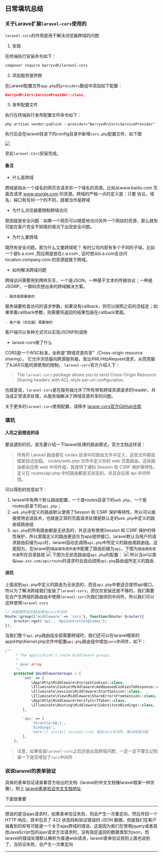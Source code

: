 ## 日常填坑总结



### 关于Larave扩展``laravel-cors``使用的
``laravel-cors``的作用是用于解决浏览器跨域的问题

1. 安装

在终端执行安装命令如下：
```bash
composer require barryvdh/laravel-cors
```


2. 添加服务提供商

在Laravel配置文件``app.php``的``providers``数组中添加如下配置：
```json
Barryvdh\Cors\ServiceProvider::class,
```


3. 发布配置文件

执行在终端执行发布配置文件命令如下：
```
php artisan vendor:publish --provider="Barryvdh\Cors\ServiceProvider"
```
执行后会在laravel目录下的config目录中新增``cors.php``配置文件，如下图

![](http://ww1.sinaimg.cn/large/6aedb651ly1fcz9pr2tn2j208s0cu0sx)

至此``laravel-Cors``安装完成。



#### 备注

- 什么是跨域

跨域是指从一个域名的网页去请求另一个域名的资源。比如从www.baidu.com 页面去请求 www.google.com 的资源。跨域的严格一点的定义是：只要 协议，域名，端口有任何一个的不同，就被当作是跨域


- 为什么浏览器要限制跨域访问

原因就是安全问题：如果一个网页可以随意地访问另外一个网站的资源，那么就有可能在客户完全不知情的情况下出现安全问题。


- 为什么要跨域

既然有安全问题，那为什么又要跨域呢？ 有时公司内部有多个不同的子域，比如一个是b.a.com ,而应用是放在c.a.com , 这时想从b.a.com去访问 location.company.com 的资源就属于跨域。

- 如何解决跨域问题

跨域访问需要用到两样东东，一个是JSON，一种基于文本的传输协议；一种是JSONP，一群码农想出来的跨域解决方案。

    - 服务端需要做的
服务端要检查访问的请求参数，如果没有callback，则可以按照之前的流程走；如果带着callback参数，则需要将返回的结果包装在callback里面。

    - 客户端（浏览器）需要做的
客户端可以多种方式可以实现JSONP的调用


- larave-cors做了什么

CORS是一个W3C标准，全称是"跨域资源共享"（Cross-origin resource sharing）。
它允许浏览器向跨源服务器，发出XMLHttpRequest请求，从而克服了AJAX只能同源使用的限制。
``laravel-cors``官方介绍入下：
> The ``laravel-cors`` package allows you to send Cross-Origin Resource Sharing headers with ACL-style per-url configuration.

也就是说，``laravel-cors``是在服务端允许了所有带有跨域资源请求的header，并当成正常请求处理，从服务端解决了跨域资源共享的问题。

关于更多的``laravel-cors``使用配置，请移步 [larave-cors官方GitHub仓库](https://github.com/barryvdh/laravel-cors)


### 填坑

#### 入坑之前想说的话

要说遇到的坑，首先要介绍一下laravel处理的路由模式，官方文档这样说：
> 所有的 Laravel 路由都在 routes 目录中的路由文件中定义，这些文件都由框架自动加载。 routes/web.php 文件中定义你的 web 页面路由。这些路由都会应用 web 中间件组，其提供了诸如 Session 和 CSRF 保护等特性。定义在 routes/api.php 中的路由都是无状态的，并且会应用 api 中间件组。

可以得到的信息如下：
1. laravel中有两个默认路由配置，一个是routes目录下的``web.php``，一个是routes目录下的``api.php``；
2. ``web.php``中定义的路由默认使用了Session 和 CSRF 保护等特性，所以可以直接使用会话技术，也就是正常的页面请求处理是默认走的``web.php``中定义的路由或路由组
3. ``api.php``的所有路由都是无状态的，并且没有使用Session 和 CSRF 保护的特性保护，所以里面定义的路由更适合为app提供接口，laravel默认当用户的请求路由前缀为``api``时，laravel自动去调用``api.php``中所定义的路由或路由组。这是因为，在laravel的``路由服务提供者``中配置了路由前缀为``api``，下图为``路由服务提供者``所在目录路径
![](http://ww1.sinaimg.cn/large/6aedb651ly1fcze890g10j208506x3yi)
下图为无状态路由组``api.php``的配置：
![](http://ww1.sinaimg.cn/large/6aedb651ly1fczebo8xp1j20ge08lwes)
所以当url以类似``www.xxx.com/api/route``的请求时会自动调用``api.php``路由组所定义的路由

#### 进坑

上面说到``api.php``中定义的路由为无状态的，而且``api.php``中更适合提供api接口，所以为了解决跨域我们安装了``laravel-cors``，而仅仅安装还是不够的，我们需要在会产生跨域的路由组中使用``laravel-cors``为我们提供的中间件，所以我们可以这样使用``laravel-cors``

```php
// 给需要跨域的路由增加cors中间件
Route::group(['middleware' => 'cors'], function(Router $router){
    $router->get('api', 'ApiController@index');
});
```

当我们整个``api.php``路由组全部需要跨域时，我们还可以在laravel框架的app\Http\Kernel.php文件中配置``api.php``路由组中增加``cors``中间件，如下：
```php
/**
     * The application's route middleware groups.
     *
     * @var array
     */
    protected $middlewareGroups = [
        'web' => [
            \App\Http\Middleware\EncryptCookies::class,
            \Illuminate\Cookie\Middleware\AddQueuedCookiesToResponse::class,
            \Illuminate\Session\Middleware\StartSession::class,
            \Illuminate\View\Middleware\ShareErrorsFromSession::class,
            \App\Http\Middleware\VerifyCsrfToken::class,
            \Illuminate\Routing\Middleware\SubstituteBindings::class,
        ],

        'api' => [
            'throttle:60,1',
            'bindings',
            'cors'// install laravel-cros 增加cors中间件，解决跨域问题
        ],
    ];
```

> 注意，如果安装``laravel-cors``之后还是出现跨域问题，一定一定不要忘记检查一下是否增加了``cors``中间件

### 说说laravel的表单验证

具体的表单验证请查看官方给出的文档（laravel的中文文档像laravel框架一样优雅），附上 [laravel表单验证中文文档地址](https://laravel-china.org/docs/5.3/validation)


下面很重要

---
想说的是当ajax请求时，如果表单验证失败，则会产生一次重定向，然后传回一个 HTTP 响应，其中包含了 422 状态码和验证错误的 JSON 数据，但是我们在客户端看到的却有可能是一个关于ajax跨域的错误，这是因为我们在使用jquery或者其他JavaScript包的ajax请求方法请求时，没有指定返回的数据类型为json，而laravel的错误处理默认解析为普通web请求，laravel表单验证规则上面也说到了，当验证失败，会产生一次重定向

---